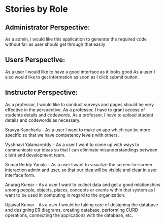 # Stories by Role

## Administrator Perspective:
As a admin, I would like this application to generate the required code without fail as user should get through that easily

## Users Perspective:
As a user I would like to have a good interface as it looks good
As a user I also would like to get information as soon as I click submit button.

## Instructor Perspective:
As a professor, I would like to conduct surveys and pages should be very effective in the perspective.
As a professor, I have to grant access of students details and codewords.
As a professor, I have to upload student details and codewords as necessary.


Sravya Kancharla - As a user I want to make an app which can be more specific so that we have competency levels with others.

Vyshnavi Yalamareddy - As a user I want to come up with ways to communicate our ideas so that I can eliminate misunderstandings between client and development team.

Srimai Reddy Yanala - As a user I want to visualize the screen-to-screen interaction admin and user, so that our idea will be visible and clear in user interface form.

Anurag Kumar - As a user I want to collect data and get a good relationships among people, objects, places, concepts or events within that system as I want to be used in computing in regard to the organization.

Ujjawal Kumar - As a user I would be taking care of designing the database and designing ER diagrams, creating database, performing CURD operations, connecting the applications with the database, etc.
